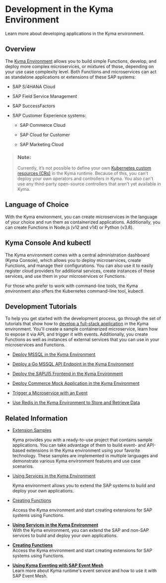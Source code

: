 <!-- loio606ec610ee4746c09d5d2bef5a85a124 -->

# Development in the Kyma Environment

Learn more about developing applications in the Kyma environment.



<a name="loio606ec610ee4746c09d5d2bef5a85a124__section_ygx_pgb_g4b"/>

## Overview

The [Kyma Environment](../10-concepts/Kyma_Environment_468c2f3.md#loio468c2f3c3ca24c2c8497ef9f83154c44) allows you to build simple Functions, develop, and deploy more complex microservices, or mixtures of those, depending on your use case complexity level. Both Functions and microservices can act as standalone applications or extensions of these SAP systems:

-   SAP S/4HANA Cloud

-   SAP Field Service Management

-   SAP SuccessFactors
-   SAP Customer Experience systems:

    -   SAP Commerce Cloud

    -   SAP Cloud for Customer

    -   SAP Marketing Cloud


> ### Note:  
> Currently, it’s not possible to define your own [Kubernetes custom resources \(CRs\)](https://kubernetes.io/docs/concepts/extend-kubernetes/api-extension/custom-resources/) in the Kyma runtime. Because of this, you can't deploy your own operators and controllers in Kyma. You also can't use any third-party open-source controllers that aren't yet available in Kyma.



<a name="loio606ec610ee4746c09d5d2bef5a85a124__section_och_bhb_g4b"/>

## Language of Choice

With the Kyma environment, you can create microservices in the language of your choice and run them as containerized applications. Additionally, you can create Functions in Node.js \(v12 and v14\) or Python \(v3.8\).



<a name="loio606ec610ee4746c09d5d2bef5a85a124__section_q5j_fhb_g4b"/>

## Kyma Console And kubectl

The Kyma environment comes with a central administration dashboard \(Kyma Console\), which allows you to deploy microservices, create Functions, and manage their configurations. You can also use it to easily register cloud providers for additional services, create instances of these services, and use them in your microservices or Functions.

For those who prefer to work with command-line tools, the Kyma environment also offers the Kubernetes command-line tool, kubectl.



<a name="loio606ec610ee4746c09d5d2bef5a85a124__section_bwt_jhb_g4b"/>

## Development Tutorials

To help you get started with the development process, go through the set of tutorials that show how to [develop a full-stack application](https://developers.sap.com/mission.cp-kyma-full-stack.html) in the Kyma environment. You'll create a sample containerized microservice, learn how to expose it via API, and trigger it with events. Additionally, you create Functions as well as instances of external services that you can use in your microservices and Functions.

-   [Deploy MSSQL in the Kyma Environment](https://developers.sap.com/tutorials/cp-kyma-mssql-deployment.html)

-   [Deploy a Go MSSQL API Endpoint in the Kyma Environment](https://developers.sap.com/tutorials/cp-kyma-api-mssql-golang.html)

-   [Deploy the SAPUI5 Frontend in the Kyma Environment](https://developers.sap.com/tutorials/cp-kyma-frontend-ui5-mssql.html)

-   [Deploy Commerce Mock Application in the Kyma Environment](https://developers.sap.com/tutorials/cp-kyma-mocks.html)

-   [Trigger a Microservice with an Event](https://developers.sap.com/tutorials/cp-kyma-microservice-trigger.html)

-   [Use Redis in the Kyma Environment to Store and Retrieve Data](https://developers.sap.com/tutorials/cp-kyma-redis-function.html)




<a name="loio606ec610ee4746c09d5d2bef5a85a124__section_rxn_1jb_g4b"/>

## Related Information



-   [Extension Samples](https://github.com/SAP-samples/kyma-runtime-extension-samples)

    Kyma provides you with a ready-to-use project that contains sample applications. You can take advantage of them to build event- and API-based extensions in the Kyma environment using your favorite technology. These samples are implemented in multiple languages and demonstrate various Kyma environment features and use case scenarios.

-   [Using Services in the Kyma Environment](Using_Services_in_the_Kyma_Environment_ea4dd81.md)

    Kyma environment allows you to extend the SAP systems to build and deploy your own applications.

-   [Creating Functions](Creating_Functions_fe4ba5b.md)

    Access the Kyma environment and start creating extensions for SAP systems using Functions.


-   **[Using Services in the Kyma Environment](Using_Services_in_the_Kyma_Environment_ea4dd81.md "With the Kyma environment, you can extend the SAP and non-SAP services to build and
		deploy your own applications.")**  
With the Kyma environment, you can extend the SAP and non-SAP services to build and deploy your own applications.
-   **[Creating Functions](Creating_Functions_fe4ba5b.md "Access the Kyma environment and start creating extensions for SAP systems using
        Functions.")**  
Access the Kyma environment and start creating extensions for SAP systems using Functions.
-   **[Using Kyma Eventing with SAP Event Mesh](Using_Kyma_Eventing_with_SAP_Event_Mesh_407d126.md "Learn more about Kyma runtime's event service and how to use it with SAP Event
                                        Mesh.")**  
Learn more about Kyma runtime's event service and how to use it with SAP Event Mesh.

